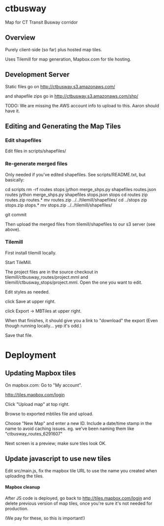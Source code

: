 ctbusway
========

Map for CT Transit Busway corridor

Overview
------------

Purely client-side (so far) plus hosted map tiles.

Uses Tilemill for map generation, Mapbox.com for tile hosting.


Development Server
----------------------

Static files go on
http://ctbusway.s3.amazonaws.com/

and shapefile zips go in
http://ctbusway.s3.amazonaws.com/shp/

TODO: We are missing the AWS account info to upload to this. Aaron
should have it.


Editing and Generating the Map Tiles
-------------------------------------

### Edit shapefiles ###

Edit files in scripts/shapefiles/

### Re-generate merged files ###

Only needed if you've edited shapefiles.
See scripts/README.txt, but basically:

  cd scripts
  rm -rf routes stops
  jython merge_shps.py shapefiles routes.json routes
  jython merge_shps.py shapefiles stops.json stops
  cd routes
  zip routes.zip routes.*
  mv routes.zip ../../tilemill/shapefiles/
  cd ../stops
  zip stops.zip stops.*
  mv stops.zip ../../tilemill/shapefiles/

  git commit

Then upload the merged files from tilemill/shapefiles to our s3
server (see above).


### Tilemill ###

First install tilemill locally.

Start TileMill.

The project files are in the source checkout in
tilemill/ctbusway_routes/project.mml and
tilemill/ctbusway_stops/project.mml.
Open the one you want to edit.

Edit styles as needed.

click Save at upper right.

click Export -> MBTiles at upper right.

When that finishes, it should give you a link to "download" the export
(Even though running locally... yep it's odd.)

Save that file.


Deployment
==========

## Updating Mapbox tiles  ##

On mapbox.com: Go to "My account".

http://tiles.mapbox.com/login

Click "Upload map" at top right.

Browse to exported mbtiles file and upload.

Choose "New Map" and enter a new ID. Include a date/time stamp in
the name to avoid caching issues. eg. we've been naming them like
"ctbusway_routes_6291607"

Next screen is a preview; make sure tiles look OK.


## Update javascript to use new tiles ##

Edit src/main.js, fix the mapbox tile URL to use the name you created
when uploading the tiles.

#### Mapbox cleanup ####

After JS code is deployed, go back to
http://tiles.mapbox.com/login
and delete previous version of map tiles, once you're sure it's not
needed for production.

(We pay for these, so this is important!)




